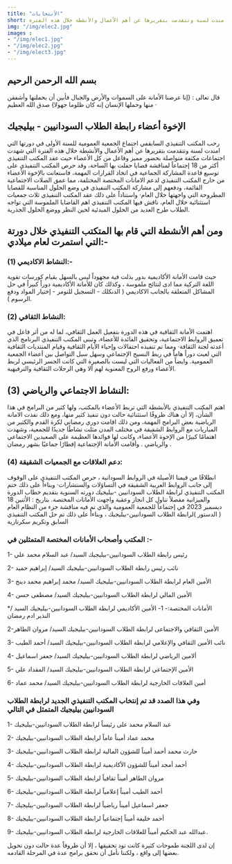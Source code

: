 ```yaml
---
title: "الأنتخابات"
short: رحب المكتب التنفيذي السابقفي اجتماع الجمعية العمومية للسنة الأولى في دورتها التي امتدت لسنة وتتقدمت بتقريرها عن أهم الأعمال والأنشطة خلال هذه الفترة ....
img: "/img/elec2.jpg"
images :
- "/img/elec1.jpg"
- "/img/elec2.jpg"
- "/img/elect3.jpg"
---
```


## بسم الله الرحمن الرحيم


قال تعالى : {إنا عرضنا الأمانة على السموات والأرض والجبال فأبين أن يحملنها وأشفقن منها وحملها الإنسان إنه كان ظلوما جهولا} صدق الله العظيم ·

## الإخوة أعضاء رابطة الطلاب السودانيين - بيليجيك

رحب المكتب التنفيذي السابقفي اجتماع الجمعية العمومية للسنة الأولى في دورتها التي امتدت لسنة وتتقدمت بتقريرها عن أهم الأعمال والأنشطة خلال هذه الفترة التي شهدت اجتماعات مكثفة متواصلة بحضور مميز وفاعل من كل الأعضاء حيث عقد المكتب التنفيذي أكثر من 18 إجتماعاً لمناقشة قضايا حفلت بها الساحة، وقد حرص المكتب التنفيذي على توسيع قاعدة المشاركة الجماعية في اتخاذ القرارات المهمة، فاستعانت بالإخوة الأعضاء من خارج المكتب التنفيذي لدعم الامانات المختصة المختلفة، مما عمق الصلات الاجتماعية القائمة، ودفعهم إلى مشاركة المكتب التنفيذي في وضع الحلول المناسبة للقضايا المطروحة التي واجهتها خلال العام·
واستناداً على ذلك عقد المكتب التنفيذي ثلاث جمعيات استثنائية خلال العام، ناقش فيها المكتب التنفيذي اهم القاضايا الملموسة التي تواجه الطلاب طرح العديد من الحلول المبدئية لحين النظر ووضع الحلول الجذرية.

## ومن أهم الأنشطة التي قام بها المتكتب التنفيذي خلال دورتة التي استمرت لعام ميلادي:-



### (1) النشاط الاكاديمي:-



حيث قامت الأمانة الأكاديمية بدور بذلت فية مجهوداً ليس بالسهل بقيام كورسات تقوية اللغة التركية مما ادى لنتائج ملموسة ، وكذلك كان للأمانة الأكاديمية دوراً كبيراً في حل المشاكل المتعلقة بالجانب الاكاديمي ( الدنكلك - التسجيل للتومر - إختيار المواد ودفع الرسوم ).

### (2) النشاط الثقافي:

اهتمت الأمانة الثقافية في هذه الدورة بتفعيل العمل الثقافي، لما له من أثر فاعل في تعميق الروابط الاجتماعية، وتحقيق الفائدة للأعضاء، وتبنى المكتب التنفيذي البرنامج الذي أعدته لجنة الثقافة·
ومما تم تنفيذه احتفالات وإحياء الأيام الثقافية وقيام المنتديات الثقافية التي لعبت دوراً هاماً في ربط النسيج الإجتماعي وسهل سبل التواصل بين أعضاء الجمعية العمومية.
وايضاً من الفعاليات التي ليست بالصغيرة التي كانت الجسر الرئيسي لربط الأعضاء ورفع الروح المعنوية لهم ألا وهي الرحلات الثقافية والترفيهية.

## (3) النشاط الاجتماعي والرياضي:

اهتم المكتب التنفيذي بالأنشطة التي تربط الأعضاء بالمكتب، ولها كثير من البرامج في هذا الشأن، إلا أن هناك ظروفًا استثنائية حالت دون تنفيذ كثير منها، ومع ذلك نفذت الامانة الرياضية بعض البرامج المهمة، ومن ذلك اقامت دوري رمضاني لكرة القدم والكثير من المباريات مع الروابط الشقيقة في مختلف المدن مثلت نشاطًا جديدًا للجمعية، وشهدت اهتمامًا كبيرًا من الإخوة الأعضاء، وكانت لها فوائدها العظيمة على الصعيدين الاجتماعي والرياضي .
وأقامت الأمانة الإجتماعية إفطارًا جماعيًا بشهر رمضان .


### (4) دعم العلاقات مع الجمعيات الشقيقة:


انطلاقًا من قيمنا الأصيلة في الروابط السودانية ، حرص المكتب التنفيذي على الوقوف إلى جانب الروابط العربية الشقيقة في التساؤلات والستشارات·
وبناءاً على ذلك ختم المكتب التنفيذي لرابطة الطلاب السودانيين -بيليجيك دورته السنوية بتقديم خطاب الدورة والميزانية مفصلاً تناول كل انجاز وعقبة واجهت الأمانات المختصة.
بتاريخ : الأثنين 18 ديسمبر 2023
في إجتماعاً للجمعية العمومية والذي تم فيه مناقشة جزء من النظام العام ( الدستور )لرابطة الطلاب السودانيين-بيليجيك ، وبناءاً على ذلك تم حل المكتب التنفيذي السابق وتكريم سكرتارية 

### المكتب وأصحاب الأمانات المختصة المتمثلين في :-

1- رئيس رابطة الطلاب السودانيين-بيليجيك
السيد/ عبد السلام محمد علي


2- نائب رئيس رابطة الطلاب السودانيين-بيليجيك
السيد/ إبراهيم حميد


3- الأمين العام لرابطة الطلاب السودانيين-بيليجيك
السيد/ محمد إبراهيم محمد دينج

4- الأمين المالي لرابطة الطلاب السودانيين-بيليجيك
السيد/ مصطفى حسن 

*الأمانات المختصة:-
1- الأمين الأكاديمي لرابطة الطلاب السودانيين-بيليجيك
السيد / النذير ادم رمضان 

2-الأمين الثقافي والاجتماعى لرابطة الطلاب السودانيين-بيليجيك
السيد/ مروان الطاهر 

3- نائب الأمين الثقافي والإعلامي لرابطة الطلاب السودانيين-بيليجيك
السيد/ أحمد الطيب

4- ألامين الرياضي لرابطة الطلاب السودانيين-بيليجيك
السيد/ جعفر اسماعيل

5- الأمين الإجتماعي لرابطة الطلاب السودانيين-بيليجيك
السيد/ المقداد علي 

6- أمين العلاقات الخارجية لرابطة الطلاب السودانيين-بيليجيك
السيد/ محمد عماد

### وفي هذا الصدد قد تم إنتخاب المكتب التنفيذي الجديد لرابطة الطلاب السودانيين بيليجيك المتمثل في التالي


1- عبد السلام محمد على رئيساً لرابطة الطلاب السودانيين-بيليجيك

2- محمد عماد أميناً عاماً لرابطة الطلاب السودانيين-بيليجيك

3- حارث محمد أحمد أميناً للشؤون المالية لرابطة الطلاب السودانيين-بيليجيك

4- أحمد أمجد أميناً للشؤون الأكاديمية لرابطة الطلاب السودانيين-بيليجيك

5- مروان الطاهر أميناً ثقافياً لرابطة الطلاب السودانيين-بيليجيك

6- أحمد الطيب أميناً إعلامياً لرابطة الطلاب السودانيين-بيليجيك

7- جعفر اسماعيل أميناً رياضياً لرابطة الطلاب السودانيين-بيليجيك

8- أحمد خليفة أميناً إجتماعياً لرابطة الطلاب السودانيين-بيليجيك

9- عبدالله عبد الحكيم أميناً للعلاقات الخارجية لرابطة الطلاب السودانيين-بيليجيك.


 إن لدى اللجنة طموحات كثيرة كانت تود تحقيقها ، إلا أن ظروفاً عدة حالت دون تحويل بعضها إلى واقع ، ولكننا نأمل أن نحقق برامج عدة في المرحلة القادمه. 
<!-- ، بمشاركتكم أيها الإخوة الأفاضل، فنحن نشكر لكم وقفتكم الصلبة مما أعاننا على تجاوز اكبر العقبات التي واجهتنا خلال هذه الدورة.
ختامًا نأمل أن نكون قد استطعنا تحقيق بعض طموحاتكم، ونتمنى أن تهدونا أخطاءنا حتى نصلح المسار ونتجاوز مواطن الإخفاق، فلنتواصى جميعًا بالخير، وندعو الله مخلصين أن يوفقنا إلى ما فيه الخير والصواب، ودمتم أبدًا(حمالين للشيل)· والسلام عليكم ورحمة الله وبركات -->
